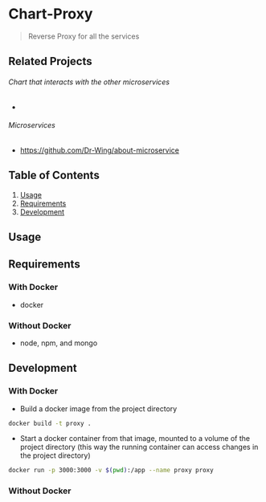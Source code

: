 # Chart-Proxy
> Reverse Proxy for all the services

## Related Projects
  ###### Chart that interacts with the other microservices
  -

  ###### Microservices
  - https://github.com/Dr-Wing/about-microservice

## Table of Contents
1. [Usage](#Usage)
1. [Requirements](#requirements)
1. [Development](#development)

## Usage

## Requirements
### With Docker
- docker
### Without Docker
- node, npm, and mongo

## Development
### With Docker
- Build a docker image from the project directory
```sh
docker build -t proxy .
```

- Start a docker container from that image, mounted to a volume of the project directory (this way the running container can access changes in the project directory)
```sh
docker run -p 3000:3000 -v $(pwd):/app --name proxy proxy
```
### Without Docker